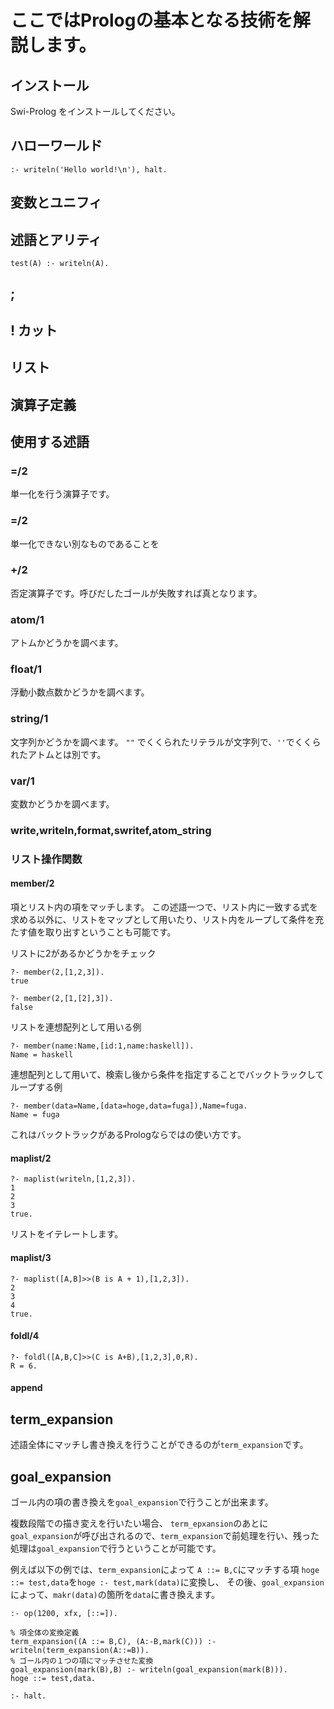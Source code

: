 # ここではPrologの基本となる技術を解説します。

## インストール

Swi-Prolog をインストールしてください。

## ハローワールド

    :- writeln('Hello world!\n'), halt.

## 変数とユニフィ

## 述語とアリティ

    test(A) :- writeln(A).

## ; 

## ! カット

## リスト

## 演算子定義

## 使用する述語

### =/2

単一化を行う演算子です。

### \=/2

単一化できない別なものであることを

### \+/2

否定演算子です。呼びだしたゴールが失敗すれば真となります。

### atom/1

アトムかどうかを調べます。

### float/1

浮動小数点数かどうかを調べます。

### string/1

文字列かどうかを調べます。 `""` でくくられたリテラルが文字列で、`''`でくくられたアトムとは別です。

### var/1

変数かどうかを調べます。

### write,writeln,format,swritef,atom_string

### リスト操作関数

#### member/2

項とリスト内の項をマッチします。
この述語一つで、リスト内に一致する式を求める以外に、リストをマップとして用いたり、リスト内をループして条件を充たす値を取り出すということも可能です。

リストに2があるかどうかをチェック

    ?- member(2,[1,2,3]).
    true

    ?- member(2,[1,[2],3]).
    false

リストを連想配列として用いる例

    ?- member(name:Name,[id:1,name:haskell]).
    Name = haskell

連想配列として用いて、検索し後から条件を指定することでバックトラックしてループする例

    ?- member(data=Name,[data=hoge,data=fuga]),Name=fuga.
    Name = fuga

これはバックトラックがあるPrologならではの使い方です。

#### maplist/2

    ?- maplist(writeln,[1,2,3]).
    1
    2
    3
    true.

リストをイテレートします。

#### maplist/3

    ?- maplist([A,B]>>(B is A + 1),[1,2,3]).
    2
    3
    4
    true.

#### foldl/4

    ?- foldl([A,B,C]>>(C is A+B),[1,2,3],0,R).
    R = 6.

#### append

## term_expansion

述語全体にマッチし書き換えを行うことができるのが`term_expansion`です。



## goal_expansion

ゴール内の項の書き換えを`goal_expansion`で行うことが出来ます。

複数段階での描き変えを行いたい場合、
`term_epxansion`のあとに`goal_expansion`が呼び出されるので、`term_expansion`で前処理を行い、残った処理は`goal_expansion`で行うということが可能です。

例えば以下の例では、`term_expansion`によって `A ::= B,C`にマッチする項 `hoge ::= test,data`を`hoge :- test,mark(data)`に変換し、
その後、`goal_expansion`によって、`makr(data)`の箇所を`data`に書き換えます。

    :- op(1200, xfx, [::=]).

    % 項全体の変換定義
    term_expansion((A ::= B,C), (A:-B,mark(C))) :- writeln(term_expansion(A::=B)).
    % ゴール内の１つの項にマッチさせた変換
    goal_expansion(mark(B),B) :- writeln(goal_expansion(mark(B))).
    hoge ::= test,data.

    :- halt.

